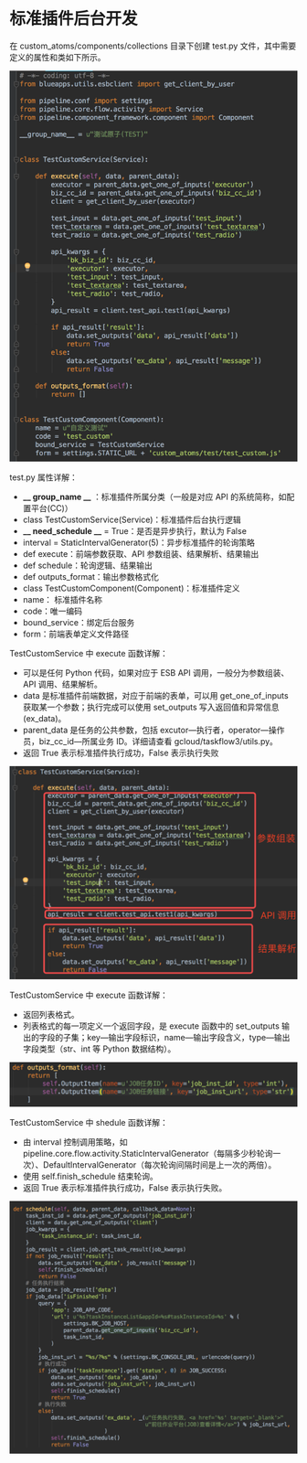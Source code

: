 # 标准插件后台开发

在 custom_atoms/components/collections 目录下创建 test.py 文件，其中需要定义的属性和类如下所示。

![](../assets/34.png)

test.py 属性详解：
- ******************__ group_name __****************** ：标准插件所属分类（一般是对应 API 的系统简称，如配置平台(CC)）
- class TestCustomService(Service)：标准插件后台执行逻辑
- **************__ need_schedule __************** = True：是否是异步执行，默认为 False  
- interval = StaticIntervalGenerator(5)：异步标准插件的轮询策略
- def execute：前端参数获取、API 参数组装、结果解析、结果输出
- def schedule：轮询逻辑、结果输出
- def outputs_format：输出参数格式化
- class TestCustomComponent(Component)：标准插件定义
- name： 标准插件名称
- code：唯一编码
- bound_service：绑定后台服务
- form：前端表单定义文件路径  

TestCustomService 中 execute 函数详解：
- 可以是任何 Python 代码，如果对应于 ESB API 调用，一般分为参数组装、API 调用、结果解析。
- data 是标准插件前端数据，对应于前端的表单，可以用 get_one_of_inputs 获取某一个参数；执行完成可以使用 set_outputs 写入返回值和异常信息(ex_data)。
- parent_data 是任务的公共参数，包括 excutor—执行者，operator—操作员，biz_cc_id—所属业务 ID。详细请查看 gcloud/taskflow3/utils.py。
- 返回 True 表示标准插件执行成功，False 表示执行失败

![](../assets/35.png)

TestCustomService 中 execute 函数详解：
- 返回列表格式。
- 列表格式的每一项定义一个返回字段，是 execute 函数中的 set_outputs 输出的字段的子集；key—输出字段标识，name—输出字段含义，type—输出字段类型（str、int 等 Python 数据结构）。

![](../assets/36.png)

TestCustomService 中 shedule 函数详解：
- 由 interval 控制调用策略，如 pipeline.core.flow.activity.StaticIntervalGenerator（每隔多少秒轮询一次）、DefaultIntervalGenerator（每次轮询间隔时间是上一次的两倍）。
- 使用 self.finish_schedule 结束轮询。
- 返回 True 表示标准插件执行成功，False 表示执行失败。

![](../assets/37.png)
